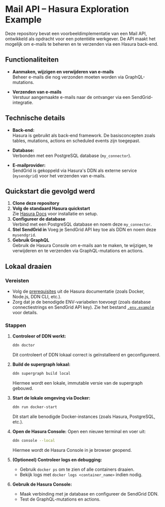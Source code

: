 # Mail API – Hasura Exploration Example

Deze repository bevat een voorbeeldimplementatie van een Mail API, ontwikkeld als opdracht voor een potentiële werkgever.
De API maakt het mogelijk om e-mails te beheren en te verzenden via een Hasura back-end.

## Functionaliteiten

- **Aanmaken, wijzigen en verwijderen van e-mails**  
    Beheer e-mails die nog verzonden moeten worden via GraphQL-mutations.

- **Verzenden van e-mails**  
    Verstuur aangemaakte e-mails naar de ontvanger via een SendGrid-integratie.

## Technische details

- **Back-end:**  
    Hasura is gebruikt als back-end framework. De basisconcepten zoals tables, mutations, actions en scheduled events zijn toegepast.

- **Database:**  
    Verbonden met een PostgreSQL database (`my_connector`).

- **E-mailprovider:**  
    SendGrid is gekoppeld via Hasura's DDN als externe service (`mysendgrid`) voor het verzenden van e-mails.

## Quickstart die gevolgd werd

1. **Clone deze repository**
2. **Volg de standaard Hasura quickstart**  
     Zie [Hasura Docs](https://hasura.io/docs/latest/getting-started/) voor installatie en setup.
3. **Configureer de database**  
     Verbind met een PostgreSQL database en noem deze `my_connector`.
4. **Stel SendGrid in**
     Voeg je SendGrid API key toe als DDN en noem deze `mysendgrid`.
5. **Gebruik GraphQL**  
     Gebruik de Hasura Console om e-mails aan te maken, te wijzigen, te verwijderen en te verzenden via GraphQL-mutations en actions.

## Lokaal draaien

### Vereisten

- Volg de [prerequisites](https://hasura.io/docs/3.0/quickstart/#prerequisites) uit de Hasura documentatie (zoals Docker, Node.js, DDN CLI, etc.).
- Zorg dat je de benodigde ENV-variabelen toevoegt (zoals database connectiestrings en SendGrid API key). Zie het bestand [`.env.example`](./.env.example) voor details.

### Stappen

1. **Controleer of DDN werkt:**
   ```sh
   ddn doctor
   ```
   Dit controleert of DDN lokaal correct is geïnstalleerd en geconfigureerd.

2. **Build de supergraph lokaal:**
   ```sh
   ddn supergraph build local
   ```
   Hiermee wordt een lokale, immutable versie van de supergraph gebouwd.

3. **Start de lokale omgeving via Docker:**
   ```sh
   ddn run docker-start
   ```
   Dit start alle benodigde Docker-instances (zoals Hasura, PostgreSQL, etc.).

4. **Open de Hasura Console:**
   Open een nieuwe terminal en voer uit:
   ```sh
   ddn console --local
   ```
   Hiermee wordt de Hasura Console in je browser geopend.

5. **(Optioneel) Controleer logs en debugging:**
   - Gebruik `docker ps` om te zien of alle containers draaien.
   - Bekijk logs met `docker logs <container_name>` indien nodig.

6. **Gebruik de Hasura Console:**
   - Maak verbinding met je database en configureer de SendGrid DDN.
   - Test de GraphQL-mutations en actions.


